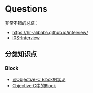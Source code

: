 # Questions

非常不错的总结：

+ https://hit-alibaba.github.io/interview/
+ [iOS-Interview](https://ios.nobady.cn/)

## 分类知识点

### Block

+ [谈Objective-C Block的实现](https://www.cnblogs.com/HypeCheng/p/4597205.html)
+ [Objective-C中的Block](http://www.devtalking.com/articles/you-should-know-block/)
